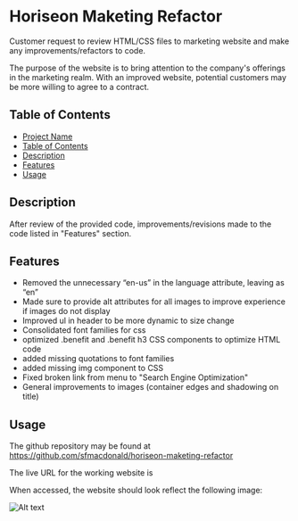 # Horiseon Maketing Refactor

Customer request to review HTML/CSS files to marketing website and make any improvements/refactors to code.

The purpose of the website is to bring attention to the company's offerings in the marketing realm. With an improved website, potential customers may be more willing to agree to a contract.

## Table of Contents

- [Project Name](#project-name)
- [Table of Contents](#table-of-contents)
- [Description](#description)
- [Features](#features)
- [Usage](#usage)

## Description

After review of the provided code, improvements/revisions made to the code listed in "Features" section.

## Features

* Removed the unnecessary “en-us” in the language attribute, leaving as “en”
* Made sure to provide alt attributes for all images to improve experience if images do not display
* Improved ul in header to be more dynamic to size change
* Consolidated font families for css
* optimized .benefit and .benefit h3 CSS components to optimize HTML code
* added missing quotations to font families
* added missing img component to CSS
* Fixed broken link from menu to "Search Engine Optimization"
* General improvements to images (container edges and shadowing on title)


## Usage

The github repository may be found at https://github.com/sfmacdonald/horiseon-maketing-refactor

The live URL for the working website is

When accessed, the website should look reflect the following image:

![Alt text](image.png)
